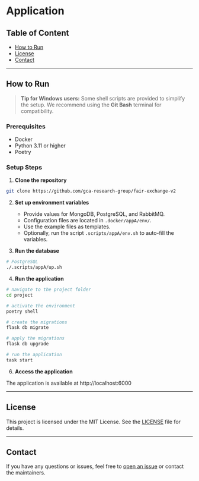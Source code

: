 # Application

## Table of Content

-   [How to Run](#how-to-run)
-   [License](#license)
-   [Contact](#contact)

---

## How to Run

> **Tip for Windows users:** Some shell scripts are provided to simplify the setup. We recommend using the **Git Bash** terminal for compatibility.

### Prerequisites

-   Docker
-   Python 3.11 or higher
-   Poetry

### Setup Steps

1. **Clone the repository**

```sh
git clone https://github.com/gca-research-group/fair-exchange-v2
```

2. **Set up environment variables**

    - Provide values for MongoDB, PostgreSQL, and RabbitMQ.
    - Configuration files are located in `.docker/appA/env/`.
    - Use the example files as templates.
    - Optionally, run the script `.scripts/appA/env.sh` to auto-fill the variables.

3. **Run the database**

```sh
# PostgreSQL
./.scripts/appA/up.sh
```

4. **Run the application**

```sh
# navigate to the project folder
cd project

# activate the environment
poetry shell

# create the migrations
flask db migrate

# apply the migrations
flask db upgrade

# run the application
task start
```

6. **Access the application**

The application is available at http://localhost:6000

---

## License

This project is licensed under the MIT License. See the [LICENSE](LICENSE) file for details.

---

## Contact

If you have any questions or issues, feel free to [open an issue](https://github.com/gca-research-group/smart-contract-execution-monitoring-system/issues) or contact the maintainers.
